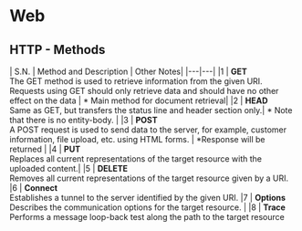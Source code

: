 # Web

## HTTP - Methods
| S.N. | Method and Description | Other Notes|
|---|---|
|1 | __GET__ <br> The GET method is used to retrieve information from the given URI. Requests using GET should only retrieve data and should have no other effect on the data | * Main method for document retrieval|
|2 | __HEAD__ <br> Same as GET, but transfers the status line and header section only.| * Note that there is no entity-body. |
|3 | __POST__ <br> A POST request is used to send data to the server, for example, customer information, file upload, etc. using HTML forms. | *Response will be returned |
|4 | __PUT__ <br> Replaces all current representations of the target resource with the uploaded content.|
|5 | __DELETE__ <br> Removes all current representations of the target resource given by a URI.
|6 | __Connect__ <br> Establishes a tunnel to the server identified by the given URI.
|7 | __Options__ <br> Describes the communication options for the target resource. |
|8 | __Trace__ <br> Performs a message loop-back test along the path to the target resource
